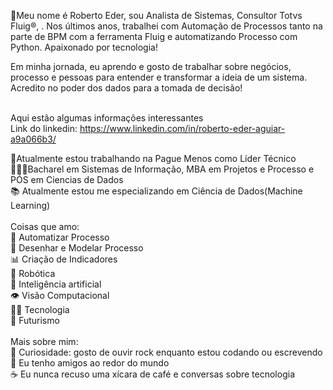 🔭Meu nome é Roberto Eder, sou Analista de Sistemas, Consultor Totvs Fluig®, . Nos últimos anos, trabalhei com Automação de Processos tanto na parte de BPM com a ferramenta Fluig e automatizando Processo com Python. Apaixonado por tecnologia! <br>

Em minha jornada, eu aprendo e gosto de trabalhar sobre negócios, processo e pessoas para entender e transformar a ideia de um sistema. Acredito no poder dos dados para a tomada de decisão! <br><br>

Aqui estão algumas informações interessantes<br>
Link do linkedin: https://www.linkedin.com/in/roberto-eder-aguiar-a9a066b3/<br>

🔭Atualmente estou trabalhando na Pague Menos como Líder Técnico<br>
👨🏻‍🎓Bacharel em Sistemas de Informação, MBA em Projetos e Processo e PÓS em Ciencias de Dados<br>
📚 Atualmente estou me especializando em Ciência de Dados(Machine Learning)<br>
<br>
Coisas que amo:<br>
🎯 Automatizar Processo<br>
📝 Desenhar e Modelar Processo <br>
📊 Criação de Indicadores<br>
🤖 Robótica<br>
🧠 Inteligência artificial<br>
👁️ Visão Computacional<br>
👨‍💻 Tecnologia<br>
🔮 Futurismo<br>
<br>
Mais sobre mim:<br>
🎸 Curiosidade: gosto de ouvir rock enquanto estou codando ou escrevendo<br>
🧑 Eu tenho amigos ao redor do mundo<br>
☕ Eu nunca recuso uma xícara de café e conversas sobre tecnologia<br>

<!--
**RobertoEderAguiar/RobertoEderAguiar** is a ✨ _special_ ✨ repository because its `README.md` (this file) appears on your GitHub profile.

Here are some ideas to get you started:

- 🔭 I’m currently working on ...
- 🌱 I’m currently learning ...
- 👯 I’m looking to collaborate on ...
- 🤔 I’m looking for help with ...
- 💬 Ask me about ...
- 📫 How to reach me: ...
- 😄 Pronouns: ...
- ⚡ Fun fact: ...
-->
